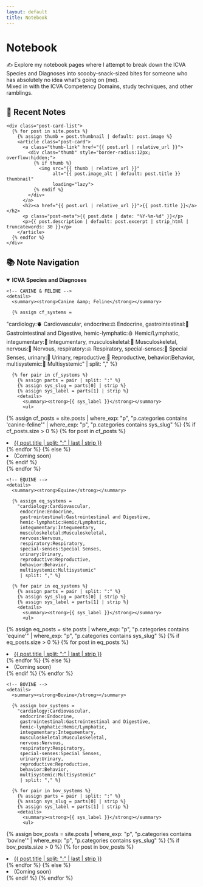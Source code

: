 ```yaml
---
layout: default
title: Notebook
---
```


<h1>Notebook</h1>
<p>✍️ Explore my notebook pages where I attempt to break down the ICVA Species and Diagnoses into scooby-snack-sized bites for someone who has absolutely no idea what's going on (me).<br>Mixed in with the ICVA Competency Domains, study techniques, and other ramblings.</p>

<!-- Override any theme sizing that was cropping thumbnails -->
<style>
  .post-card .thumb { aspect-ratio: auto !important; height: auto !important; }
  .post-card .thumb img { width: 100%; height: auto; display: block; }
</style>

<div class="notebook-container">
  <div class="notebook-left">
    <h2>📓 Recent Notes</h2>

    <div class="post-card-list">
      {% for post in site.posts %}
        {% assign thumb = post.thumbnail | default: post.image %}
        <article class="post-card">
          <a class="thumb-link" href="{{ post.url | relative_url }}">
            <div class="thumb" style="border-radius:12px; overflow:hidden;">
              {% if thumb %}
                <img src="{{ thumb | relative_url }}"
                     alt="{{ post.image_alt | default: post.title }} thumbnail"
                     loading="lazy">
              {% endif %}
            </div>
          </a>
          <h2><a href="{{ post.url | relative_url }}">{{ post.title }}</a></h2>
          <p class="post-meta">{{ post.date | date: "%Y-%m-%d" }}</p>
          <p>{{ post.description | default: post.excerpt | strip_html | truncatewords: 30 }}</p>
        </article>
      {% endfor %}
    </div>
  </div>


<div class="notebook-right nav-tree">
  <h2>📚 Note Navigation</h2>

  <details open>
    <summary><strong>ICVA Species and Diagnoses</strong></summary>

    <!-- CANINE & FELINE -->
    <details>
      <summary><strong>Canine &amp; Feline</strong></summary>

      {% assign cf_systems = 
  "cardiology:🫀 Cardiovascular,
   endocrine:⚖️ Endocrine,
   gastrointestinal:🌮 Gastrointestinal and Digestive,
   hemic-lymphatic:🩸 Hemic/Lymphatic,
   integumentary:🐾 Integumentary,
   musculoskeletal:🦴 Musculoskeletal,
   nervous:🧠 Nervous,
   respiratory:🫁 Respiratory,
   special-senses:👀 Special Senses,
   urinary:🚽 Urinary,
   reproductive:🧬 Reproductive,
   behavior:Behavior,
   multisystemic:🧰 Multisystemic" 
   | split: "," %}

      {% for pair in cf_systems %}
        {% assign parts = pair | split: ":" %}
        {% assign sys_slug = parts[0] | strip %}
        {% assign sys_label = parts[1] | strip %}
        <details>
          <summary><strong>{{ sys_label }}</strong></summary>
          <ul>
{% assign cf_posts = site.posts 
   | where_exp: "p", "p.categories contains 'canine-feline'" 
   | where_exp: "p", "p.categories contains sys_slug" %}
            {% if cf_posts.size > 0 %}
              {% for post in cf_posts %}
                <li><a href="{{ post.url | relative_url }}">
                  {{ post.title | split: ":" | last | strip }}
                </a></li>
              {% endfor %}
            {% else %}
              <li>(Coming soon)</li>
            {% endif %}
          </ul>
        </details>
      {% endfor %}
    </details>

    <!-- EQUINE -->
    <details>
      <summary><strong>Equine</strong></summary>

      {% assign eq_systems = 
        "cardiology:Cardiovascular,
         endocrine:Endocrine,
         gastrointestinal:Gastrointestinal and Digestive,
         hemic-lymphatic:Hemic/Lymphatic,
         integumentary:Integumentary,
         musculoskeletal:Musculoskeletal,
         nervous:Nervous,
         respiratory:Respiratory,
         special-senses:Special Senses,
         urinary:Urinary,
         reproductive:Reproductive,
         behavior:Behavior,
         multisystemic:Multisystemic" 
         | split: "," %}

      {% for pair in eq_systems %}
        {% assign parts = pair | split: ":" %}
        {% assign sys_slug = parts[0] | strip %}
        {% assign sys_label = parts[1] | strip %}
        <details>
          <summary><strong>{{ sys_label }}</strong></summary>
          <ul>
{% assign eq_posts = site.posts 
   | where_exp: "p", "p.categories contains 'equine'" 
   | where_exp: "p", "p.categories contains sys_slug" %}
            {% if eq_posts.size > 0 %}
              {% for post in eq_posts %}
                <li><a href="{{ post.url | relative_url }}">
                  {{ post.title | split: ":" | last | strip }}
                </a></li>
              {% endfor %}
            {% else %}
              <li>(Coming soon)</li>
            {% endif %}
          </ul>
        </details>
      {% endfor %}
    </details>

    <!-- BOVINE -->
    <details>
      <summary><strong>Bovine</strong></summary>

      {% assign bov_systems = 
        "cardiology:Cardiovascular,
         endocrine:Endocrine,
         gastrointestinal:Gastrointestinal and Digestive,
         hemic-lymphatic:Hemic/Lymphatic,
         integumentary:Integumentary,
         musculoskeletal:Musculoskeletal,
         nervous:Nervous,
         respiratory:Respiratory,
         special-senses:Special Senses,
         urinary:Urinary,
         reproductive:Reproductive,
         behavior:Behavior,
         multisystemic:Multisystemic" 
         | split: "," %}

      {% for pair in bov_systems %}
        {% assign parts = pair | split: ":" %}
        {% assign sys_slug = parts[0] | strip %}
        {% assign sys_label = parts[1] | strip %}
        <details>
          <summary><strong>{{ sys_label }}</strong></summary>
          <ul>
{% assign bov_posts = site.posts 
   | where_exp: "p", "p.categories contains 'bovine'" 
   | where_exp: "p", "p.categories contains sys_slug" %}
            {% if bov_posts.size > 0 %}
              {% for post in bov_posts %}
                <li><a href="{{ post.url | relative_url }}">
                  {{ post.title | split: ":" | last | strip }}
                </a></li>
              {% endfor %}
            {% else %}
              <li>(Coming soon)</li>
            {% endif %}
          </ul>
        </details>
      {% endfor %}
    </details>

  </details>
</div>
</div>
